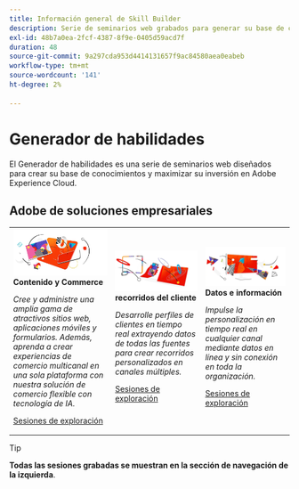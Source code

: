 ```yaml
---
title: Información general de Skill Builder
description: Serie de seminarios web grabados para generar su base de conocimientos y maximizar su inversión en Adobe Experience Cloud.
exl-id: 48b7a0ea-2fcf-4387-8f9e-0405d59acd7f
duration: 48
source-git-commit: 9a297cda953d4414131657f9ac84580aea0eabeb
workflow-type: tm+mt
source-wordcount: '141'
ht-degree: 2%

---
```


# Generador de habilidades

El Generador de habilidades es una serie de seminarios web diseñados para crear su base de conocimientos y maximizar su inversión en Adobe Experience Cloud.

## Adobe de soluciones empresariales

<table>
<tr>
  <td>
    <img alt="Contenido y comercio" src="assets/commerce.png" />
    <div>
      <strong>Contenido y Commerce</strong>
    </div>
    <p>
    <em>Cree y administre una amplia gama de atractivos sitios web, aplicaciones móviles y formularios. Además, aprenda a crear experiencias de comercio multicanal en una sola plataforma con nuestra solución de comercio flexible con tecnología de IA.</em>
    <p>
    <a href="https://experienceleague.adobe.com/docs/events/skill-builder-recordings/content-and-commerce/overview.html" class="spectrum-Button spectrum-Button--outline spectrum-Button--primary spectrum-Button--sizeM">
      <span class="spectrum-Button-label has-no-wrap has-text-weight-bold">Sesiones de exploración</span>
    </a>
  </td>
  <td>
    <img alt="Recorridos del cliente" src="assets/customer-journey.png" />
    <div>
      <strong>recorridos del cliente</strong>
    </div>
    <p>
    <em>Desarrolle perfiles de clientes en tiempo real extrayendo datos de todas las fuentes para crear recorridos personalizados en canales múltiples.</em>
    <p>
    <a href="https://experienceleague.adobe.com/docs/events/skill-builder-recordings/customer-journeys/overview.html" class="spectrum-Button spectrum-Button--outline spectrum-Button--primary spectrum-Button--sizeM">
      <span class="spectrum-Button-label has-no-wrap has-text-weight-bold">Sesiones de exploración</span>
    </a>
  </td>
  <td>
    <img alt="Datos y perspectivas" src="assets/data-insights.png" />
    <div>
      <strong>Datos e información</strong>
    </div>
    <p>
    <em>Impulse la personalización en tiempo real en cualquier canal mediante datos en línea y sin conexión en toda la organización.</em>
    <p>
    <a href="https://experienceleague.adobe.com/docs/events/skill-builder-recordings/data-and-insights/overview.html" class="spectrum-Button spectrum-Button--outline spectrum-Button--primary spectrum-Button--sizeM">
      <span class="spectrum-Button-label has-no-wrap has-text-weight-bold">Sesiones de exploración</span>
    </a>
  </td>  
</tr>
</table>

>[!TIP]
>
>**Todas las sesiones grabadas se muestran en la sección de navegación de la izquierda**.
